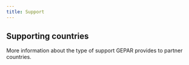 ```yaml
---
title: Support
---
```

## Supporting countries

More information about the type of support GEPAR provides to partner countries.
